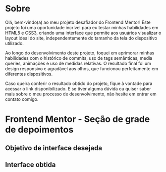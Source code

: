 # Sobre

Olá, bem-vindo(a) ao meu projeto desafiador do Frontend Mentor! Este projeto foi uma oportunidade incrível para eu testar minhas habilidades em HTML5 e CSS3, criando uma interface que permite aos usuários visualizar o layout ideal do site, independentemente do tamanho da tela do dispositivo utilizado.

Ao longo do desenvolvimento deste projeto, foquei em aprimorar minhas habilidades com o histórico de commits, uso de tags semânticas, media queries, animações e uso de medidas relativas. O resultado final foi um design responsivo e agradável aos olhos, que funcionou perfeitamente em diferentes dispositivos.

Caso queira conferir o resultado obtido do projeto, fique à vontade para acessar o link disponibilizado. E se tiver alguma dúvida ou quiser saber mais sobre o meu processo de desenvolvimento, não hesite em entrar em contato comigo. 

<!-- deploy -->

# Frontend Mentor - Seção de grade de depoimentos

## Objetivo de interface desejada 





## Interface obtida

